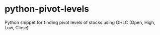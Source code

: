 # python-pivot-levels
Python snippet for finding pivot levels of stocks using OHLC (Open, High, Low, Close)
